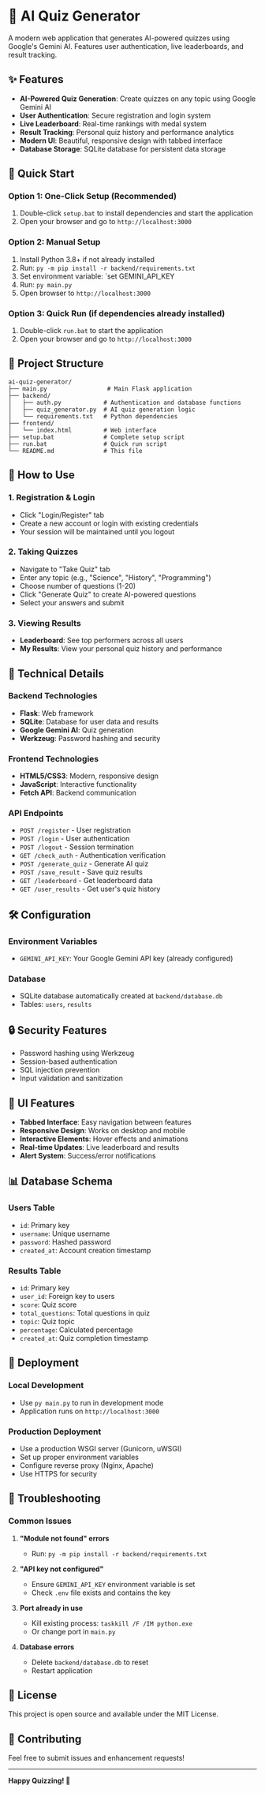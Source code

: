 # 🤖 AI Quiz Generator

A modern web application that generates AI-powered quizzes using Google's Gemini AI. Features user authentication, live leaderboards, and result tracking.

## ✨ Features

- **AI-Powered Quiz Generation**: Create quizzes on any topic using Google Gemini AI
- **User Authentication**: Secure registration and login system
- **Live Leaderboard**: Real-time rankings with medal system
- **Result Tracking**: Personal quiz history and performance analytics
- **Modern UI**: Beautiful, responsive design with tabbed interface
- **Database Storage**: SQLite database for persistent data storage

## 🚀 Quick Start

### Option 1: One-Click Setup (Recommended)
1. Double-click `setup.bat` to install dependencies and start the application
2. Open your browser and go to `http://localhost:3000`

### Option 2: Manual Setup
1. Install Python 3.8+ if not already installed
2. Run: `py -m pip install -r backend/requirements.txt`
3. Set environment variable: `set GEMINI_API_KEY
4. Run: `py main.py`
5. Open browser to `http://localhost:3000`

### Option 3: Quick Run (if dependencies already installed)
1. Double-click `run.bat` to start the application
2. Open your browser and go to `http://localhost:3000`

## 📁 Project Structure

```
ai-quiz-generator/
├── main.py                 # Main Flask application
├── backend/
│   ├── auth.py            # Authentication and database functions
│   ├── quiz_generator.py  # AI quiz generation logic
│   └── requirements.txt   # Python dependencies
├── frontend/
│   └── index.html         # Web interface
├── setup.bat              # Complete setup script
├── run.bat                # Quick run script
└── README.md              # This file
```

## 🎯 How to Use

### 1. Registration & Login
- Click "Login/Register" tab
- Create a new account or login with existing credentials
- Your session will be maintained until you logout

### 2. Taking Quizzes
- Navigate to "Take Quiz" tab
- Enter any topic (e.g., "Science", "History", "Programming")
- Choose number of questions (1-20)
- Click "Generate Quiz" to create AI-powered questions
- Select your answers and submit

### 3. Viewing Results
- **Leaderboard**: See top performers across all users
- **My Results**: View your personal quiz history and performance

## 🔧 Technical Details

### Backend Technologies
- **Flask**: Web framework
- **SQLite**: Database for user data and results
- **Google Gemini AI**: Quiz generation
- **Werkzeug**: Password hashing and security

### Frontend Technologies
- **HTML5/CSS3**: Modern, responsive design
- **JavaScript**: Interactive functionality
- **Fetch API**: Backend communication

### API Endpoints
- `POST /register` - User registration
- `POST /login` - User authentication
- `POST /logout` - Session termination
- `GET /check_auth` - Authentication verification
- `POST /generate_quiz` - Generate AI quiz
- `POST /save_result` - Save quiz results
- `GET /leaderboard` - Get leaderboard data
- `GET /user_results` - Get user's quiz history

## 🛠️ Configuration

### Environment Variables
- `GEMINI_API_KEY`: Your Google Gemini API key (already configured)

### Database
- SQLite database automatically created at `backend/database.db`
- Tables: `users`, `results`

## 🔒 Security Features

- Password hashing using Werkzeug
- Session-based authentication
- SQL injection prevention
- Input validation and sanitization

## 🎨 UI Features

- **Tabbed Interface**: Easy navigation between features
- **Responsive Design**: Works on desktop and mobile
- **Interactive Elements**: Hover effects and animations
- **Real-time Updates**: Live leaderboard and results
- **Alert System**: Success/error notifications

## 📊 Database Schema

### Users Table
- `id`: Primary key
- `username`: Unique username
- `password`: Hashed password
- `created_at`: Account creation timestamp

### Results Table
- `id`: Primary key
- `user_id`: Foreign key to users
- `score`: Quiz score
- `total_questions`: Total questions in quiz
- `topic`: Quiz topic
- `percentage`: Calculated percentage
- `created_at`: Quiz completion timestamp

## 🚀 Deployment

### Local Development
- Use `py main.py` to run in development mode
- Application runs on `http://localhost:3000`

### Production Deployment
- Use a production WSGI server (Gunicorn, uWSGI)
- Set up proper environment variables
- Configure reverse proxy (Nginx, Apache)
- Use HTTPS for security

## 🐛 Troubleshooting

### Common Issues

1. **"Module not found" errors**
   - Run: `py -m pip install -r backend/requirements.txt`

2. **"API key not configured"**
   - Ensure `GEMINI_API_KEY` environment variable is set
   - Check `.env` file exists and contains the key

3. **Port already in use**
   - Kill existing process: `taskkill /F /IM python.exe`
   - Or change port in `main.py`

4. **Database errors**
   - Delete `backend/database.db` to reset
   - Restart application

## 📝 License

This project is open source and available under the MIT License.

## 🤝 Contributing

Feel free to submit issues and enhancement requests!

---

**Happy Quizzing! 🎉** 
